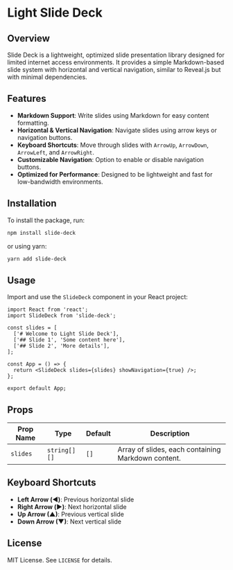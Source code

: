 # Light Slide Deck

## Overview
Slide Deck is a lightweight, optimized slide presentation library designed for limited internet access environments. It provides a simple Markdown-based slide system with horizontal and vertical navigation, similar to Reveal.js but with minimal dependencies.

## Features
- **Markdown Support**: Write slides using Markdown for easy content formatting.
- **Horizontal & Vertical Navigation**: Navigate slides using arrow keys or navigation buttons.
- **Keyboard Shortcuts**: Move through slides with `ArrowUp`, `ArrowDown`, `ArrowLeft`, and `ArrowRight`.
- **Customizable Navigation**: Option to enable or disable navigation buttons.
- **Optimized for Performance**: Designed to be lightweight and fast for low-bandwidth environments.

## Installation
To install the package, run:

```sh
npm install slide-deck
```

or using yarn:

```sh
yarn add slide-deck
```

## Usage
Import and use the `SlideDeck` component in your React project:

```tsx
import React from 'react';
import SlideDeck from 'slide-deck';

const slides = [
  ['# Welcome to Light Slide Deck'],
  ['## Slide 1', 'Some content here'],
  ['## Slide 2', 'More details'],
];

const App = () => {
  return <SlideDeck slides={slides} showNavigation={true} />;
};

export default App;
```

## Props
| Prop Name      | Type         | Default | Description                                      |
|--------------|-------------|---------|-------------------------------------------------|
| `slides`      | `string[][]` | `[]`     | Array of slides, each containing Markdown content. |

## Keyboard Shortcuts
- **Left Arrow (◀︎)**: Previous horizontal slide
- **Right Arrow (▶︎)**: Next horizontal slide
- **Up Arrow (▲)**: Previous vertical slide
- **Down Arrow (▼)**: Next vertical slide

## License
MIT License. See `LICENSE` for details.

